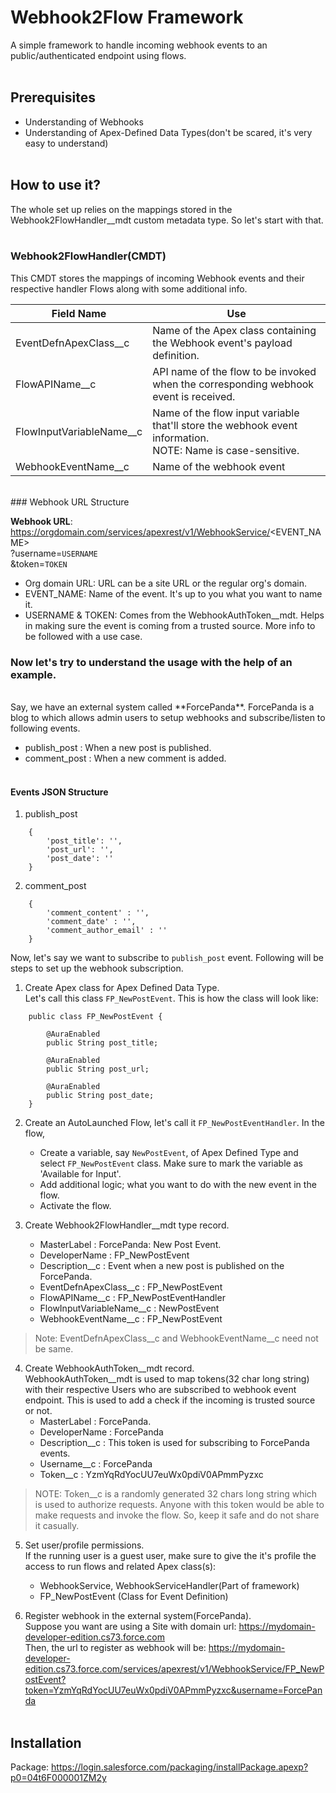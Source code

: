 # Webhook2Flow Framework

A simple framework to handle incoming webhook events to an public/authenticated endpoint using flows.
<br/><br/>
## Prerequisites
- Understanding of Webhooks
- Understanding of Apex-Defined Data Types(don't be scared, it's very easy to understand)
<br/><br/>
## How to use it?
The whole set up relies on the mappings stored in the Webhook2FlowHandler__mdt custom metadata type. So let's start with that.
<br/><br/>
### Webhook2FlowHandler(CMDT)
This CMDT stores the mappings of incoming Webhook events and their respective handler Flows along with some additional info.

|Field Name |Use 	    
|-|-|
| EventDefnApexClass__c | Name of the Apex class containing the Webhook event's payload definition. |
| FlowAPIName__c | API name of the flow to be invoked when the corresponding webhook event is received. |
| FlowInputVariableName__c | Name of the flow input variable that'll store the webhook event information. <br/> NOTE: Name is case-sensitive. |
| WebhookEventName__c | Name of the webhook event |
<br/>
### Webhook URL Structure

**Webhook URL**: https://orgdomain.com/services/apexrest/v1/WebhookService/<EVENT_NAME>\
?username=`USERNAME`\
&token=`TOKEN`

- Org domain URL: URL can be a site URL or the regular org's domain. 
- EVENT_NAME: Name of the event. It's up to you what you want to name it.
- USERNAME & TOKEN: Comes from the WebhookAuthToken__mdt. Helps in making sure the event is coming from a trusted source. More info to be followed with a use case.

### Now let's try to understand the usage with the help of an example.
<br/>
Say, we have an external system called **ForcePanda**. ForcePanda is a blog to which allows admin users to setup webhooks and subscribe/listen to following events.

- publish_post : When a new post is published.
- comment_post : When a new comment is added.
<br/><br/>    
#### Events JSON Structure

1. publish_post
```
    {
        'post_title': '',
        'post_url': '',
        'post_date': ''
    }
```

2. comment_post
```
    {
        'comment_content' : '',
        'comment_date' : '',
        'comment_author_email' : ''
    }
```

Now, let's say we want to subscribe to `publish_post` event. Following will be steps to set up the webhook subscription. 

1. Create Apex class for Apex Defined Data Type.\
Let's call this class `FP_NewPostEvent`. This is how the class will look like:
```
    public class FP_NewPostEvent {

        @AuraEnabled
        public String post_title;

        @AuraEnabled
        public String post_url;

        @AuraEnabled
        public String post_date;
    }
```
2. Create an AutoLaunched Flow, let's call it `FP_NewPostEventHandler`. In the flow,
    - Create a variable, say `NewPostEvent`, of Apex Defined Type and select `FP_NewPostEvent` class.
    Make sure to mark the variable as 'Available for Input'.
    - Add additional logic; what you want to do with the new event in the flow.
    - Activate the flow.

3. Create Webhook2FlowHandler__mdt type record.
    - MasterLabel : ForcePanda: New Post Event.
    - DeveloperName : FP_NewPostEvent
    - Description__c : Event when a new post is published on the ForcePanda. 
    - EventDefnApexClass__c : FP_NewPostEvent
    - FlowAPIName__c : FP_NewPostEventHandler
    - FlowInputVariableName__c : NewPostEvent
    - WebhookEventName__c : FP_NewPostEvent
> Note: EventDefnApexClass__c and WebhookEventName__c need not be same.

4. Create WebhookAuthToken__mdt record.\
WebhookAuthToken__mdt is used to map tokens(32 char long string) with their respective Users who are subscribed to webhook event endpoint.
This is used to add a check if the incoming is trusted source or not.
    - MasterLabel : ForcePanda.
    - DeveloperName : ForcePanda
    - Description__c : This token is used for subscribing to ForcePanda events.
    - Username__c : ForcePanda
    - Token__c : YzmYqRdYocUU7euWx0pdiV0APmmPyzxc
> NOTE: Token__c is a randomly generated 32 chars long string which is used to authorize requests. Anyone with this token would be able to make requests and invoke the flow. So, keep it safe and do not share it casually. 

5. Set user/profile permissions.\
If the running user is a guest user, make sure to give the it's profile the access to run flows and related Apex class(s): 
    - WebhookService, WebhookServiceHandler(Part of framework)
    - FP_NewPostEvent (Class for Event Definition)

5. Register webhook in the external system(ForcePanda).\
Suppose you want are using a Site with domain url: https://mydomain-developer-edition.cs73.force.com  
Then, the url to register as webhook will be: https://mydomain-developer-edition.cs73.force.com/services/apexrest/v1/WebhookService/FP_NewPostEvent?token=YzmYqRdYocUU7euWx0pdiV0APmmPyzxc&username=ForcePanda
<br/><br/>
## Installation

Package: https://login.salesforce.com/packaging/installPackage.apexp?p0=04t6F000001ZM2y